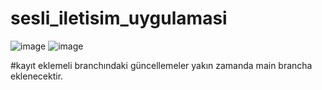 # sesli_iletisim_uygulamasi
![image](https://github.com/Lopards/sesli_iletisim_uygulamasi/assets/101428835/d6f4551d-dd03-41e1-9359-85daeae1d202)
![image](https://github.com/Lopards/sesli_iletisim_uygulamasi/assets/101428835/18cfdf21-c1e3-4a77-be6a-d9f8102e913c)

#kayıt eklemeli branchındaki güncellemeler yakın zamanda main brancha eklenecektir.
